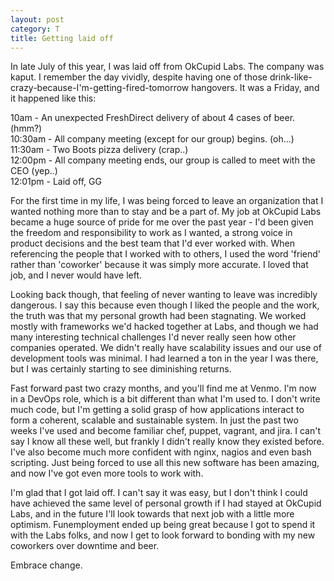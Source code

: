 ```yaml
---
layout: post
category: T
title: Getting laid off
---
```


In late July of this year, I was laid off from OkCupid Labs.  The company was kaput.  I remember the day vividly, despite having one of those drink-like-crazy-because-I'm-getting-fired-tomorrow hangovers.  It was a Friday, and it happened like this:

10am     - An unexpected FreshDirect delivery of about 4 cases of beer. (hmm?)  
10:30am  - All company meeting (except for our group) begins. (oh...)  
11:30am  - Two Boots pizza delivery (crap..)  
12:00pm  - All company meeting ends, our group is called to meet with the CEO (yep..)  
12:01pm  - Laid off, GG  

For the first time in my life, I was being forced to leave an organization that I wanted nothing more than to stay and be a part of.  My job at OkCupid Labs became a huge source of pride for me over the past year - I'd been given the freedom and responsibility to work as I wanted, a strong voice in product decisions and the best team that I'd ever worked with.  When referencing the people that I worked with to others, I used the word 'friend' rather than 'coworker' because it was simply more accurate.  I loved that job, and I never would have left.

Looking back though, that feeling of never wanting to leave was incredibly dangerous.  I say this because even though I liked the people and the work, the truth was that my personal growth had been stagnating.  We worked mostly with frameworks we'd hacked together at Labs, and though we had many interesting technical challenges I'd never really seen how other companies operated.  We didn't really have scalability issues and our use of development tools was minimal.  I had learned a ton in the year I was there, but I was certainly starting to see diminishing returns.

Fast forward past two crazy months, and you'll find me at Venmo.  I'm now in a DevOps role, which is a bit different than what I'm used to.  I don't write much code, but I'm getting a solid grasp of how applications interact to form a coherent, scalable and sustainable system.  In just the past two weeks I've used and become familiar chef, puppet, vagrant, and jira.  I can't say I know all these well, but frankly I didn't really know they existed before.  I've also become much more confident with nginx, nagios and even bash scripting.  Just being forced to use all this new software has been amazing, and now I've got even more tools to work with.

I'm glad that I got laid off.  I can't say it was easy, but I don't think I could have achieved the same level of personal growth if I had stayed at OkCupid Labs, and in the future I'll look towards that next job with a little more optimism.  Funemployment ended up being great because I got to spend it with the Labs folks, and now I get to look forward to bonding with my new coworkers over downtime and beer.

Embrace change.
